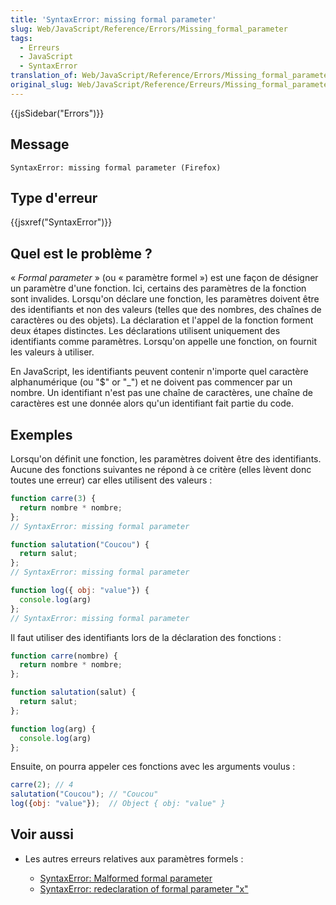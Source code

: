 ```yaml
---
title: 'SyntaxError: missing formal parameter'
slug: Web/JavaScript/Reference/Errors/Missing_formal_parameter
tags:
  - Erreurs
  - JavaScript
  - SyntaxError
translation_of: Web/JavaScript/Reference/Errors/Missing_formal_parameter
original_slug: Web/JavaScript/Reference/Erreurs/Missing_formal_parameter
---
```

{{jsSidebar("Errors")}}

## Message

    SyntaxError: missing formal parameter (Firefox)

## Type d'erreur

{{jsxref("SyntaxError")}}

## Quel est le problème ?

« _Formal parameter_ » (ou « paramètre formel ») est une façon de désigner un paramètre d'une fonction. Ici, certains des paramètres de la fonction sont invalides. Lorsqu'on déclare une fonction, les paramètres doivent être des identifiants et non des valeurs (telles que des nombres, des chaînes de caractères ou des objets). La déclaration et l'appel de la fonction forment deux étapes distinctes. Les déclarations utilisent uniquement des identifiants comme paramètres. Lorsqu'on appelle une fonction, on fournit les valeurs à utiliser.

En JavaScript, les identifiants peuvent contenir n'importe quel caractère alphanumérique (ou "$" or "\_") et ne doivent pas commencer par un nombre. Un identifiant n'est pas une chaîne de caractères, une chaîne de caractères est une donnée alors qu'un identifiant fait partie du code.

## Exemples

Lorsqu'on définit une fonction, les paramètres doivent être des identifiants. Aucune des fonctions suivantes ne répond à ce critère (elles lèvent donc toutes une erreur) car elles utilisent des valeurs :

```js example-bad
function carre(3) {
  return nombre * nombre;
};
// SyntaxError: missing formal parameter

function salutation("Coucou") {
  return salut;
};
// SyntaxError: missing formal parameter

function log({ obj: "value"}) {
  console.log(arg)
};
// SyntaxError: missing formal parameter
```

Il faut utiliser des identifiants lors de la déclaration des fonctions :

```js example-good
function carre(nombre) {
  return nombre * nombre;
};

function salutation(salut) {
  return salut;
};

function log(arg) {
  console.log(arg)
};
```

Ensuite, on pourra appeler ces fonctions avec les arguments voulus :

```js
carre(2); // 4
salutation("Coucou"); // "Coucou"
log({obj: "value"});  // Object { obj: "value" }
```

## Voir aussi

- Les autres erreurs relatives aux paramètres formels :

  - [SyntaxError: Malformed formal parameter](/fr/docs/Web/JavaScript/Reference/Errors/Malformed_formal_parameter)
  - [SyntaxError: redeclaration of formal parameter "x"](/fr/docs/Web/JavaScript/Reference/Errors/Redeclared_parameter)
